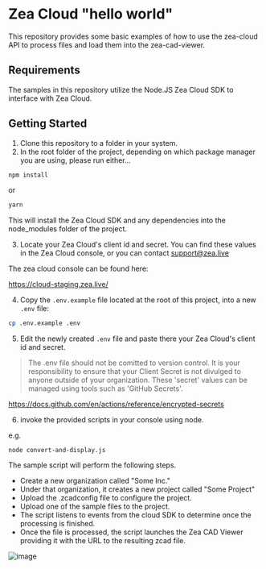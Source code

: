 # Zea Cloud "hello world"

This repository provides some basic examples of how to use the zea-cloud API to process files and load them into the zea-cad-viewer.

## Requirements

The samples in this repository utilize the Node.JS Zea Cloud SDK to interface with Zea Cloud.

## Getting Started

1. Clone this repository to a folder in your system. 
2. In the root folder of the project, depending on which package manager you are using, please run either...
```bash
npm install
```
or 
```bash
yarn
```

This will install the Zea Cloud SDK and any dependencies into the node_modules folder of the project.

3. Locate your Zea Cloud's client id and secret. You can find these values in the Zea Cloud console, or you can contact support@zea.live

The zea cloud console can be found here:

https://cloud-staging.zea.live/

4. Copy the `.env.example` file located at the root of this project, into a new `.env` file:

```bash
cp .env.example .env
```
 
5. Edit the newly created `.env` file and paste there your Zea Cloud's client id and secret. 

> The .env file should not be comitted to version control. It is your responsibility to ensure that your Client Secret is not divulged to anyone outside of your organization. These 'secret' values can be managed using tools such as 'GitHub Secrets'.

https://docs.github.com/en/actions/reference/encrypted-secrets


6. invoke the provided scripts in your console using node.

e.g. 
```
node convert-and-display.js
```

The sample script will perform the following steps.

- Create a new organization called "Some Inc."
- Under that organization, it creates a new project called "Some Project"
- Upload the .zcadconfig file to configure the project. 
- Upload one of the sample files to the project.
- The script listens to events from the cloud SDK to determine once the processing is finished.
- Once the file is processed, the script launches the Zea CAD Viewer providing it with the URL to the resulting zcad file.

![image](https://user-images.githubusercontent.com/840121/127028856-79c3adbe-ebb9-4c2c-82ec-8921c27fa7d3.png)


